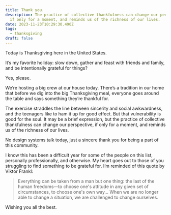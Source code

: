 ```yaml
---
title: Thank you.
description: The practice of collective thankfulness can change our perspective,
  if only for a moment, and reminds us of the richness of our lives.
date: 2023-11-23T10:29:30.490Z
tags:
  - thanksgiving
draft: false
---
```

Today is Thanksgiving here in the United States. 

It’s my favorite holiday: slow down, gather and feast with friends and family, and be intentionally grateful for things? 

Yes, please.

We’re hosting a big crew at our house today. There’s a tradition in our home that before we dig into the big Thanksgiving meal, everyone goes around the table and says something they’re thankful for. 

The exercise straddles the line between sincerity and social awkwardness, and the teenagers like to ham it up for good effect. But that vulnerability is good for the soul. It may be a brief expression, but the practice of collective thankfulness can change our perspective, if only for a moment, and reminds us of the richness of our lives.

No design systems talk today, just a sincere thank you for being a part of this community. 

I know this has been a difficult year for some of the people on this list, personally professionally, and otherwise. My heart goes out to those of you struggling to find something to be grateful for. I’m reminded of this quote by Viktor Frankl:

> Everything can be taken from a man but one thing: the last of the human freedoms—to choose one's attitude in any given set of circumstances, to choose one's own way… When we are no longer able to change a situation, we are challenged to change ourselves. 

Wishing you all the best.